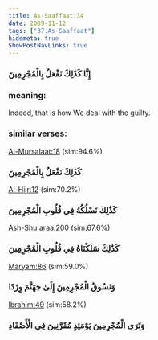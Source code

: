 ```yaml
---
title: As-Saaffaat:34
date: 2009-11-12
tags: ["37.As-Saaffaat"]
hidemeta: true 
ShowPostNavLinks: true 
---
```

### إِنَّا كَذَٰلِكَ نَفْعَلُ بِالْمُجْرِمِينَ
### meaning: 
Indeed, that is how We deal with the guilty.
### similar verses: 

[Al-Mursalaat:18](/77/18) (sim:94.6%)

### كَذَٰلِكَ نَفْعَلُ بِالْمُجْرِمِينَ

[Al-Hijr:12](/15/12) (sim:70.2%)

### كَذَٰلِكَ نَسْلُكُهُ فِي قُلُوبِ الْمُجْرِمِينَ

[Ash-Shu'araa:200](/26/200) (sim:67.6%)

### كَذَٰلِكَ سَلَكْنَاهُ فِي قُلُوبِ الْمُجْرِمِينَ

[Maryam:86](/19/86) (sim:59.0%)

### وَنَسُوقُ الْمُجْرِمِينَ إِلَىٰ جَهَنَّمَ وِرْدًا

[Ibrahim:49](/14/49) (sim:58.2%)

### وَتَرَى الْمُجْرِمِينَ يَوْمَئِذٍ مُقَرَّنِينَ فِي الْأَصْفَادِ
